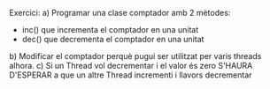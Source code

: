 Exercici: 
a) Programar una clase comptador amb 2 mètodes: 
- inc() que incrementa el comptador en una unitat
- dec() que decrementa el comptador en una unitat

b) Modificar el comptador perquè pugui ser utilitzat per varis threads alhora.
c) Si un Thread vol decrementar i el valor és zero S'HAURA D'ESPERAR a que un altre Thread incrementi i llavors decrementar